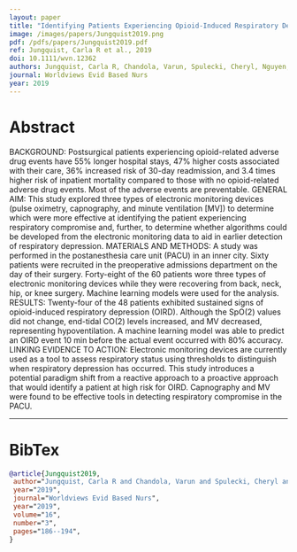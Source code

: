```yaml
---
layout: paper
title: "Identifying Patients Experiencing Opioid-Induced Respiratory Depression During Recovery From Anesthesia: The Application of Electronic Monitoring Devices."
image: /images/papers/Jungquist2019.png
pdf: /pdfs/papers/Jungquist2019.pdf
ref: Jungquist, Carla R et al., 2019
doi: 10.1111/wvn.12362
authors: Jungquist, Carla R, Chandola, Varun, Spulecki, Cheryl, Nguyen, Kenneth V, Crescenzi, Paul, Tekeste, Dejen and Sayapaneni, Phani Ram
journal: Worldviews Evid Based Nurs
year: 2019
---
```


# Abstract

BACKGROUND: Postsurgical patients experiencing opioid-related adverse drug events have 55% longer hospital stays, 47% higher costs associated with their care, 36% increased risk of 30-day readmission, and 3.4 times higher risk of inpatient mortality compared to those with no opioid-related adverse drug events. Most of the adverse events are preventable. GENERAL AIM: This study explored three types of electronic monitoring devices (pulse oximetry, capnography, and minute ventilation [MV]) to determine which were more effective at identifying the patient experiencing respiratory compromise and, further, to determine whether algorithms could be developed from the electronic monitoring data to aid in earlier detection of respiratory depression. MATERIALS AND METHODS: A study was performed in the postanesthesia care unit (PACU) in an inner city. Sixty patients were recruited in the preoperative admissions department on the day of their surgery. Forty-eight of the 60 patients wore three types of electronic monitoring devices while they were recovering from back, neck, hip, or knee surgery. Machine learning models were used for the analysis. RESULTS: Twenty-four of the 48 patients exhibited sustained signs of opioid-induced respiratory depression (OIRD). Although the SpO(2) values did not change, end-tidal CO(2) levels increased, and MV decreased, representing hypoventilation. A machine learning model was able to predict an OIRD event 10 min before the actual event occurred with 80% accuracy. LINKING EVIDENCE TO ACTION: Electronic monitoring devices are currently used as a tool to assess respiratory status using thresholds to distinguish when respiratory depression has occurred. This study introduces a potential paradigm shift from a reactive approach to a proactive approach that would identify a patient at high risk for OIRD. Capnography and MV were found to be effective tools in detecting respiratory compromise in the PACU.

---

# BibTex

```bibtex
@article{Jungquist2019,
 author="Jungquist, Carla R and Chandola, Varun and Spulecki, Cheryl and Nguyen, Kenneth V and Crescenzi, Paul and Tekeste, Dejen and Sayapaneni, Phani Ram",
 year="2019",
 journal="Worldviews Evid Based Nurs",
 year="2019",
 volume="16",
 number="3",
 pages="186--194",
}
```
